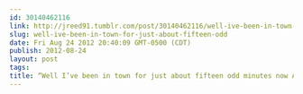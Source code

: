 ```yaml
---
id: 30140462116
link: http://jreed91.tumblr.com/post/30140462116/well-ive-been-in-town-for-just-about-fifteen-odd
slug: well-ive-been-in-town-for-just-about-fifteen-odd
date: Fri Aug 24 2012 20:40:09 GMT-0500 (CDT)
publish: 2012-08-24
layout: post
tags: 
title: “Well I’ve been in town for just about fifteen odd minutes now And baby I feel so down And I don’t know why I’ve been walking for miles”
---
```





